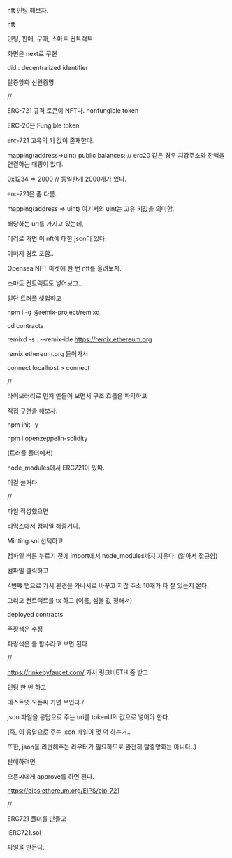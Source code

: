 nft 민팅 해보자.

nft

민팅, 판매, 구매, 스마트 컨트랙트

화면은 next로 구현

did : decentralized identifier

탈중앙화 신원증명

//

ERC-721 규격 토큰이 NFT다. nonfungible token

ERC-20은 Fungible token

erc-721
고유의 키 값이 존재한다.

mapping(address=>uint) public balances;
// erc20 같은 경우 지갑주소와 잔액을 연결하는 매핑이 있다.

0x1234 => 2000 // 동일한게 2000개가 있다.

erc-721은 좀 다름.

mapping(address => uint)
여기서의 uint는 고유 키값을 의미함.

해당하는 uri를 가지고 있는데,

이리로 가면 이 nft에 대한 json이 있다.

이미지 경로 포함..

Opensea NFT 마켓에 한 번 nft를 올려보자.

스마트 컨트랙트도 넣어보고..

일단 트러플 셋업하고

npm i -g @remix-project/remixd

cd contracts

remixd -s . --remix-ide https://remix.ethereum.org

remix.ethereum.org 들어가서

connect localhost > connect

//

라이브러리로 먼저 만들어 보면서 구조 흐름을 파악하고

직접 구현을 해보자.

npm init -y

npm i openzeppelin-solidity

(트러플 폴더에서)

node_modules에서 ERC721이 있따.

이걸 쓸거다.

//

파일 작성했으면

리믹스에서 컴파일 해줄거다.

Minting.sol 선택하고

컴파일 버튼 누르기 전에 import에서 node_modules까지 지운다. (알아서 접근함)

컴파일 클릭하고

4번쨰 탭으로 가서 환경을 가나시로 바꾸고 지갑 주소 10개가 다 잘 있는지 본다.

그리고 컨트랙트를 tx 하고 (이름, 심볼 값 정해서)

deployed contracts

주황색은 수정

파랑색은 콜 함수라고 보면 된다

//

https://rinkebyfaucet.com/ 가서 링크비ETH 좀 받고

민팅 한 번 하고

테스트넷.오픈씨 가면 보인다./

json 파일을 응답으로 주는 uri를 tokenURI 값으로 넣어야 한다.

(즉, 이 응답으로 주는 json 파일이 몇 억 하는거..

또한, json을 리턴해주는 라우터가 필요하므로 완전히 탈중앙화는 아니다..)

판매하려면

오픈씨에게 approve를 하면 된다.

https://eips.ethereum.org/EIPS/eip-721

//

ERC721 폴더를 만들고

IERC721.sol

파일을 만든다.

